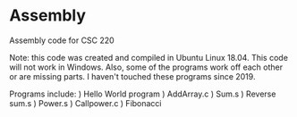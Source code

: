 # Assembly
Assembly code for CSC 220

Note: this code was created and compiled in Ubuntu Linux 18.04. 
This code will not work in Windows. Also, some of the programs work off each other or are missing parts.
I haven't touched these programs since 2019.

Programs include:
) Hello World program
) AddArray.c
) Sum.s
) Reverse sum.s
) Power.s
) Callpower.c
) Fibonacci
